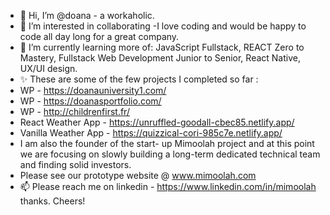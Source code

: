 - 👋 Hi, I’m @doana - a workaholic.
- 👀 I’m interested in collaborating -I love coding and would be happy to code all day long for a great company.
- 🌱 I’m currently learning more of: JavaScript Fullstack, REACT Zero to Mastery, Fullstack Web Development Junior to Senior, React Native, UX/UI design.
- ✨ These are some of the few projects I completed so far : 
- WP - https://doanauniversity1.com/
- WP - https://doanasportfolio.com/
- WP - http://childrenfirst.fr/
- React Weather App - https://unruffled-goodall-cbec85.netlify.app/
- Vanilla Weather App - https://quizzical-cori-985c7e.netlify.app/
- I am also the founder of the start- up Mimoolah project and at this point we are focusing on slowly building a long-term dedicated technical team and finding solid investors.
- Please see our prototype website @ www.mimoolah.com 
- 📫 Please reach me on linkedin - https://www.linkedin.com/in/mimoolah thanks.
Cheers!

<!---
doana01/doana01 is a ✨ special ✨ repository because its `README.md` (this file) appears on your GitHub profile.
You can click the Preview link to take a look at your changes.
--->
